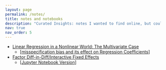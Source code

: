 ```yaml
---
layout: page
permalink: /notes/
title: notes and notebooks 
description: "Curated Insights: notes I wanted to find online, but couldn't" 
nav: true
nav_order: 5
---
```


- [Linear Regression in a Nonlinear World: The Multivariate Case](/assets/pdf/yitzhakiMultivarite05272023.pdf) 
    - [[misspecification bias and its effect on Regression Coefficients](/assets/notebooks/GeneralizedYitzhakiExamples.ipynb)]
- [Factor Diff-in-Diff/Interactive Fixed Effects](/assets/notebooks/FactorDiff-in-Diff.ipynb) 
    - [[Jupyter Notebook Version](/assets/notebooks/FactorDiff-in-Diff.ipynb)]

